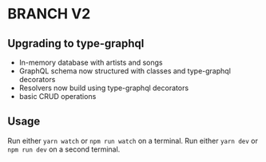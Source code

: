 # BRANCH V2

## Upgrading to type-graphql
 - In-memory database with artists and songs
 - GraphQL schema now structured with classes and type-graphql decorators
 - Resolvers now build using type-graphql decorators
 - basic CRUD operations

## Usage
Run either ```yarn watch``` or ```npm run watch``` on a terminal.
Run either ```yarn dev``` or ```npm run dev``` on a second terminal.

